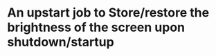 An upstart job to Store/restore the brightness of the screen upon shutdown/startup
==================================================================================
